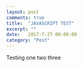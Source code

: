 ```yaml
---
layout: post
comments: true
title:  "JAVASCRIPT TEST"
excerpt: ""
date:   2017-7-27 00:00:00
category: "Post"
---
```


Testing one two three

<script>
function testing(){
  document.getElementById("test").textContent = "WOOSH";
}
</script>

<h1 onload="testing()" id = "test"></h1>
